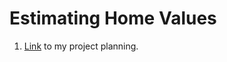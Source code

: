 # Estimating Home Values

1. <a href="https://miro.com/app/board/o9J_lxwpzC0=/">Link</a> to my project planning.
